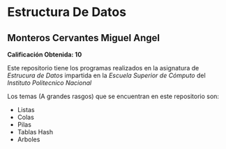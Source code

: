 # Estructura De Datos
## Monteros Cervantes Miguel Angel
**Calificación Obtenida: 10**

Este repositorio tiene los programas realizados en la asignatura de *Estrucura de Datos*
impartida en la *Escuela Superior de Cómputo* del *Instituto Politecnico Nacional*

Los temas (A grandes rasgos) que se encuentran en este repositorio son:
  * Listas
  * Colas
  * Pilas
  * Tablas Hash
  * Arboles

